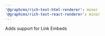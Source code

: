 ```yaml
---
'@graphcms/rich-text-html-renderer': minor
'@graphcms/rich-text-react-renderer': minor
---
```


Adds support for Link Embeds
